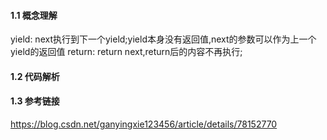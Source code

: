 #### 1.1 概念理解
yield: next执行到下一个yield;yield本身没有返回值,next的参数可以作为上一个yield的返回值
return: return next,return后的内容不再执行;
#### 1.2 代码解析
#### 1.3 参考链接
https://blog.csdn.net/ganyingxie123456/article/details/78152770

